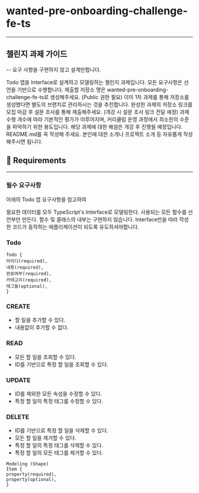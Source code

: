 # wanted-pre-onboarding-challenge-fe-ts

---

## 챌린지 과제 가이드

--
요구 사항을 구현하지 않고 설계만합니다.

Todo 앱을 Interface로 설계하고 모델링하는 챌린지 과제입니다.
모든 요구사항은 선언을 기반으로 수행합니다.
제출할 저장소 명은 wanted-pre-onboarding-challenge-fe-ts로 생성해주세요. (Public 권한 필요)
이미 1차 과제를 통해 저장소를 생성했다면 별도의 브랜치로 관리하시는 것을 추천합니다.
완성한 과제의 저장소 링크를 모집 마감 후 설문 조사를 통해 제출해주세요. (개강 시 설문 조사 링크 전달 예정)
과제 수행 개수에 따라 기본적인 평가가 이루어지며, 커리큘럼 운영 과정에서 최소한의 수준을 파악하기 위한 용도입니다.
해당 과제에 대한 해설은 개강 후 진행될 예정입니다.
README.md를 꼭 작성해 주세요. 본인에 대한 소개나 프로젝트 소개 등 자유롭게 작성해주시면 됩니다.

## 📝 Requirements

---

### 필수 요구사항

아래의 Todo 앱 요구사항을 참고하여

필요한 데이터를 모두 TypeScript's Interface로 모델링한다.
사용되는 모든 함수를 선언부만 만든다.
함수 및 클래스의 내부는 구현하지 않습니다.
Interface만을 따라 작성한 코드가 동작하는 애플리케이션이 되도록 유도하셔야합니다.

### Todo

```
Todo {
아이디(required),
내용(required),
완료여부(required),
카테고리(required),
태그들(optional),
}
```

### CREATE

- 할 일을 추가할 수 있다.
- 내용없이 추가할 수 없다.

### READ

- 모든 할 일을 조회할 수 있다.
- ID를 기반으로 특정 할 일을 조회할 수 있다.

### UPDATE

- ID를 제외한 모든 속성을 수정할 수 있다.
- 특정 할 일의 특정 태그를 수정할 수 있다.

### DELETE

- ID를 기반으로 특정 할 일을 삭제할 수 있다.
- 모든 할 일을 제거할 수 있다.
- 특정 할 일의 특정 태그를 삭제할 수 있다.
- 특정 할 일의 모든 태그를 제거할 수 있다.

```
Modeling (Shape)
Item {
property(required),
property(optional),
}
```
